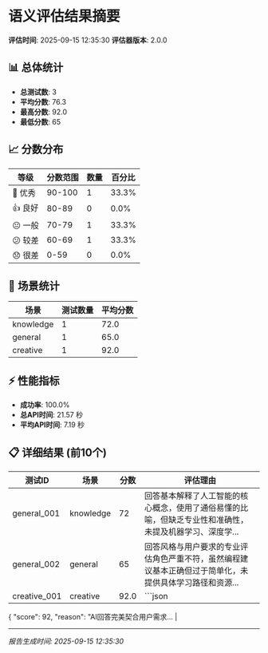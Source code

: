 # 语义评估结果摘要

**评估时间**: 2025-09-15 12:35:30
**评估器版本**: 2.0.0

## 📊 总体统计

- **总测试数**: 3
- **平均分数**: 76.3
- **最高分数**: 92.0
- **最低分数**: 65

## 📈 分数分布

| 等级 | 分数范围 | 数量 | 百分比 |
|------|----------|------|--------|
| 🌟 优秀 | 90-100 | 1 | 33.3% |
| 👍 良好 | 80-89 | 0 | 0.0% |
| 😐 一般 | 70-79 | 1 | 33.3% |
| 😕 较差 | 60-69 | 1 | 33.3% |
| 😞 很差 | 0-59 | 0 | 0.0% |

## 🎯 场景统计

| 场景 | 测试数量 | 平均分数 |
|------|----------|----------|
| knowledge | 1 | 72.0 |
| general | 1 | 65.0 |
| creative | 1 | 92.0 |

## ⚡ 性能指标

- **成功率**: 100.0%
- **总API时间**: 21.57 秒
- **平均API时间**: 7.19 秒

## 📋 详细结果 (前10个)

| 测试ID | 场景 | 分数 | 评估理由 |
|--------|------|------|----------|
| general_001 | knowledge | 72 | 回答基本解释了人工智能的核心概念，使用了通俗易懂的比喻，但缺乏专业性和准确性，未提及机器学习、深度学... |
| general_002 | general | 65 | 回答风格与用户要求的专业评估角色严重不符，虽然编程建议基本正确但过于简单化，未提供具体学习路径和资源... |
| creative_001 | creative | 92.0 | ```json
{
  "score": 92,
  "reason": "AI回答完美契合用户需求... |

---
*报告生成时间: 2025-09-15 12:35:30*